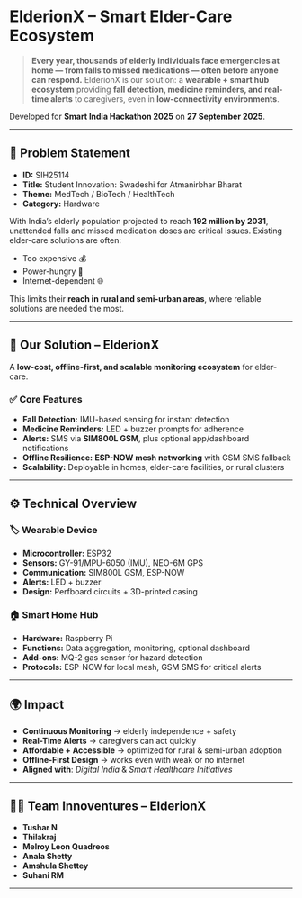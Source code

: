 # ElderionX – Smart Elder-Care Ecosystem

> **Every year, thousands of elderly individuals face emergencies at home — from falls to missed medications — often before anyone can respond.**
> ElderionX is our solution: a **wearable + smart hub ecosystem** providing **fall detection, medicine reminders, and real-time alerts** to caregivers, even in **low-connectivity environments**.

Developed for **Smart India Hackathon 2025** on **27 September 2025**.

---

## 📌 Problem Statement

* **ID:** SIH25114
* **Title:** Student Innovation: Swadeshi for Atmanirbhar Bharat
* **Theme:** MedTech / BioTech / HealthTech
* **Category:** Hardware

With India’s elderly population projected to reach **192 million by 2031**, unattended falls and missed medication doses are critical issues. Existing elder-care solutions are often:

* Too expensive 💰
* Power-hungry 🔋
* Internet-dependent 🌐

This limits their **reach in rural and semi-urban areas**, where reliable solutions are needed the most.

---

## 🚀 Our Solution – ElderionX

A **low-cost, offline-first, and scalable monitoring ecosystem** for elder-care.

### ✅ Core Features

* **Fall Detection:** IMU-based sensing for instant detection
* **Medicine Reminders:** LED + buzzer prompts for adherence
* **Alerts:** SMS via **SIM800L GSM**, plus optional app/dashboard notifications
* **Offline Resilience:** **ESP-NOW mesh networking** with GSM SMS fallback
* **Scalability:** Deployable in homes, elder-care facilities, or rural clusters

---

## ⚙️ Technical Overview

### 🏷️ Wearable Device

* **Microcontroller:** ESP32
* **Sensors:** GY-91/MPU-6050 (IMU), NEO-6M GPS
* **Communication:** SIM800L GSM, ESP-NOW
* **Alerts:** LED + buzzer
* **Design:** Perfboard circuits + 3D-printed casing

### 🏠 Smart Home Hub

* **Hardware:** Raspberry Pi
* **Functions:** Data aggregation, monitoring, optional dashboard
* **Add-ons:** MQ-2 gas sensor for hazard detection
* **Protocols:** ESP-NOW for local mesh, GSM SMS for critical alerts

---

## 🌍 Impact

* **Continuous Monitoring** → elderly independence + safety
* **Real-Time Alerts** → caregivers can act quickly
* **Affordable + Accessible** → optimized for rural & semi-urban adoption
* **Offline-First Design** → works even with weak or no internet
* **Aligned with**: *Digital India* & *Smart Healthcare Initiatives*

---

## 👨‍💻 Team Innoventures – ElderionX

* **Tushar N**
* **Thilakraj**
* **Melroy Leon Quadreos**
* **Anala Shetty**
* **Amshula Shettey**
* **Suhani RM**
---

